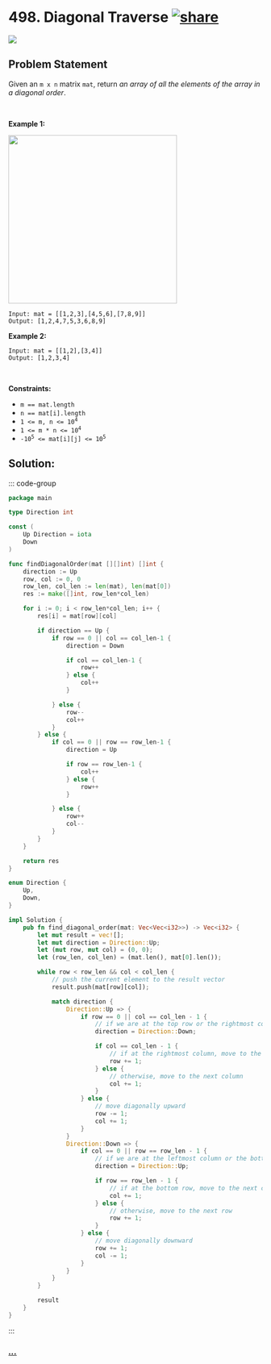 # 498. Diagonal Traverse [![share]](https://leetcode.com/problems/diagonal-traverse/)

![][medium]

## Problem Statement

<p>Given an <code>m x n</code> matrix <code>mat</code>, return <em>an array of all the elements of the array in a diagonal order</em>.</p>
<p> </p>
<p><strong class="example">Example 1:</strong></p>
<img alt="" src="https://assets.leetcode.com/uploads/2021/04/10/diag1-grid.jpg" style="width: 334px; height: 334px;"/>

```
Input: mat = [[1,2,3],[4,5,6],[7,8,9]]
Output: [1,2,4,7,5,3,6,8,9]
```

<p><strong class="example">Example 2:</strong></p>

```
Input: mat = [[1,2],[3,4]]
Output: [1,2,3,4]
```

<p> </p>
<p><strong>Constraints:</strong></p>
<ul>
<li><code>m == mat.length</code></li>
<li><code>n == mat[i].length</code></li>
<li><code>1 &lt;= m, n &lt;= 10<sup>4</sup></code></li>
<li><code>1 &lt;= m * n &lt;= 10<sup>4</sup></code></li>
<li><code>-10<sup>5</sup> &lt;= mat[i][j] &lt;= 10<sup>5</sup></code></li>
</ul>

## Solution:

::: code-group

```go [Go]
package main

type Direction int

const (
	Up Direction = iota
	Down
)

func findDiagonalOrder(mat [][]int) []int {
	direction := Up
	row, col := 0, 0
	row_len, col_len := len(mat), len(mat[0])
	res := make([]int, row_len*col_len)

	for i := 0; i < row_len*col_len; i++ {
		res[i] = mat[row][col]

		if direction == Up {
			if row == 0 || col == col_len-1 {
				direction = Down

				if col == col_len-1 {
					row++
				} else {
					col++
				}

			} else {
				row--
				col++
			}
		} else {
			if col == 0 || row == row_len-1 {
				direction = Up

				if row == row_len-1 {
					col++
				} else {
					row++
				}

			} else {
				row++
				col--
			}
		}
	}

	return res
}

```

```rs [Rust]
enum Direction {
    Up,
    Down,
}

impl Solution {
    pub fn find_diagonal_order(mat: Vec<Vec<i32>>) -> Vec<i32> {
        let mut result = vec![];
        let mut direction = Direction::Up;
        let (mut row, mut col) = (0, 0);
        let (row_len, col_len) = (mat.len(), mat[0].len());

        while row < row_len && col < col_len {
            // push the current element to the result vector
            result.push(mat[row][col]);

            match direction {
                Direction::Up => {
                    if row == 0 || col == col_len - 1 {
                        // if we are at the top row or the rightmost column, change direction to "Down"
                        direction = Direction::Down;

                        if col == col_len - 1 {
                            // if at the rightmost column, move to the next row
                            row += 1;
                        } else {
                            // otherwise, move to the next column
                            col += 1;
                        }
                    } else {
                        // move diagonally upward
                        row -= 1;
                        col += 1;
                    }
                }
                Direction::Down => {
                    if col == 0 || row == row_len - 1 {
                        // if we are at the leftmost column or the bottom row, change direction to "Up"
                        direction = Direction::Up;

                        if row == row_len - 1 {
                            // if at the bottom row, move to the next column
                            col += 1;
                        } else {
                            // otherwise, move to the next row
                            row += 1;
                        }
                    } else {
                        // move diagonally downward
                        row += 1;
                        col -= 1;
                    }
                }
            }
        }

        result
    }
}

```

:::

### [_..._](#)

```

```

<!----------------------------------{ link }--------------------------------->

[share]: https://graph.org/file/3ea5234dda646b71c574a.png
[easy]: https://img.shields.io/badge/Difficulty-Easy-bright.svg
[medium]: https://img.shields.io/badge/Difficulty-Medium-yellow.svg
[hard]: https://img.shields.io/badge/Difficulty-Hard-red.svg
